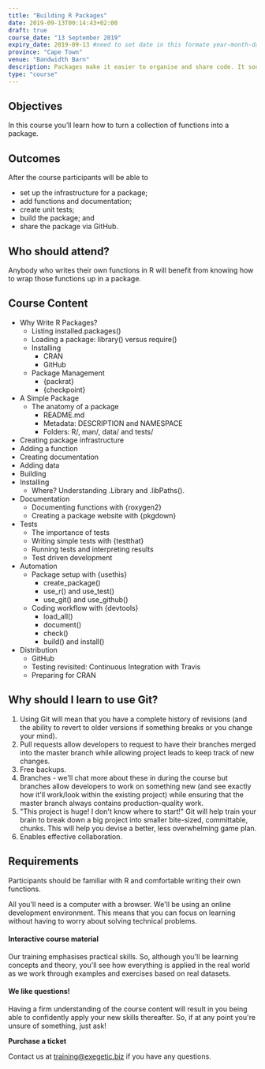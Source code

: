 ```yaml
---
title: "Building R Packages"
date: 2019-09-13T00:14:43+02:00
draft: true
course_date: "13 September 2019"
expiry_date: 2019-09-13 #need to set date in this formate year-month-day
province: "Cape Town"
venue: "Bandwidth Barn"
description: Packages make it easier to organise and share code. It sounds complicated but with some help, you'll learn that it’s not. Let us show you the ins and outs of building R packages.
type: "course"
---
```


## Objectives

In this course you’ll learn how to turn a collection of functions into a package.

## Outcomes 

<p style="margin-bottom: .5rem!important;">After the course participants will be able to</p>

- set up the infrastructure for a package;
- add functions and documentation;
- create unit tests;
- build the package; and
- share the package via GitHub.

## Who should attend?

Anybody who writes their own functions in R will benefit from knowing how to wrap those functions up in a package.

## Course Content

- Why Write R Packages?
    - Listing installed.packages()
    - Loading a package: library() versus require()
    - Installing
        - CRAN
        - GitHub
    - Package Management
        - {packrat}
        - {checkpoint}
- A Simple Package
    -  The anatomy of a package
        - README.md
        - Metadata: DESCRIPTION and NAMESPACE
        - Folders: R/, man/, data/ and tests/
- Creating package infrastructure
- Adding a function
- Creating documentation
- Adding data
- Building
- Installing
    - Where? Understanding .Library and .libPaths().
- Documentation
    - Documenting functions with {roxygen2}
    - Creating a package website with {pkgdown}
- Tests
    - The importance of tests
    - Writing simple tests with {testthat}
    - Running tests and interpreting results
    - Test driven development
- Automation
    - Package setup with {usethis}
        - create_package()
        - use_r() and use_test()
        - use_git() and use_github()
    - Coding workflow with {devtools}
        - load_all()
        - document()
        - check()
        - build() and install()
- Distribution
    - GitHub
    - Testing revisited: Continuous Integration with Travis
    - Preparing for CRAN



## Why should I learn to use Git?
          
1. Using Git will mean that you have a complete history of revisions (and the ability to revert to older versions if something breaks or you change your mind).
2. Pull requests allow developers to request to have their branches merged into the master branch while allowing project leads to keep track of new changes.
3. Free backups.
4. Branches - we'll chat more about these in during the course but branches allow developers to work on something new (and see exactly how it'll work/look within the existing project) while ensuring that the master branch always contains production-quality work.
5. "This project is huge! I don't know where to start!" Git will help train your brain to break down a big project into smaller bite-sized, committable, chunks. This will help you devise a better, less overwhelming game plan.
6. Enables effective collaboration.

## Requirements
          
Participants should be familiar with R and comfortable writing their own functions.

All you'll need is a computer with a browser. We'll be using an online development environment. This means that you can focus on learning without having to worry about solving technical problems.

#### Interactive course material
          
Our training emphasises practical skills. So, although you'll be learning concepts and theory, you'll see how everything is applied in the real world as we work through examples and exercises based on real datasets.

#### We like questions!
          
Having a firm understanding of the course content will result in you being able to confidently apply your new skills thereafter. So, if at any point you're unsure of something, just ask!

<a class="btn btn-primary register" href="#" target="_blank" style="text-decoration: none;"> <strong>Purchase a ticket</strong></a>

Contact us at training@exegetic.biz if you have any questions.